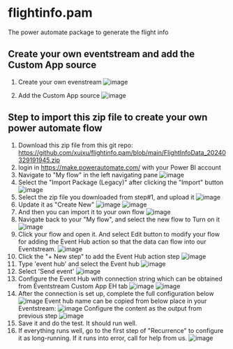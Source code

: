 # flightinfo.pam
The power automate package to generate the flight info

## Create your own eventstream and add the Custom App source
1. Create your own evenstream
   ![image](https://github.com/xujxu/flightinfo.pam/assets/68268054/ede1db83-5059-408e-866a-0021527d42a1)
   
3. Add the Custom App source
   ![image](https://github.com/xujxu/flightinfo.pam/assets/68268054/f73cbf3a-6a6c-446d-aad0-c716d2f496f2)


## Step to import this zip file to create your own power automate flow

1. Download this zip file from this git repo: https://github.com/xujxu/flightinfo.pam/blob/main/FlightInfoData_20240329191945.zip
2. login in https://make.powerautomate.com/ with your Power BI account
3. Navigate to "My flow" in the left navigating pane
   ![image](https://github.com/xujxu/flightinfo.pam/assets/68268054/e07aecec-386d-4cc0-9926-2980424b957a)
4. Select the "Import Package (Legacy)" after clicking the "Import" button
   ![image](https://github.com/xujxu/flightinfo.pam/assets/68268054/74a6fc0d-c005-4acd-9605-95b26ddec41e)
5. Select the zip file you downloaded from step#1, and upload it
   ![image](https://github.com/xujxu/flightinfo.pam/assets/68268054/78c32a63-47cc-4c84-bc9f-d52f9cb61ba9)
6. Update it as "Create New"
   ![image](https://github.com/xujxu/flightinfo.pam/assets/68268054/e457ab0f-2cf9-4d2d-955d-8f7058882483)
   ![image](https://github.com/xujxu/flightinfo.pam/assets/68268054/439e8e6b-8e07-4978-b901-507e90004835)
8. And then you can import it to your own flow
   ![image](https://github.com/xujxu/flightinfo.pam/assets/68268054/d7d733ba-93bf-478c-8225-76a95f6f8464)
9. Navigate back to your "My flow", and select the new flow to Turn on it
   ![image](https://github.com/xujxu/flightinfo.pam/assets/68268054/367b52da-8c6a-48ec-86d7-d6e7a254043d)
10. Click your flow and open it. And select Edit button to modify your flow for adding the Event Hub action so that the data can flow into our Eventstream.
   ![image](https://github.com/xujxu/flightinfo.pam/assets/68268054/fcf8a889-6475-45b8-9576-aacd0fc884c9)
11. Click the "+ New step" to add the Event Hub action step
    ![image](https://github.com/xujxu/flightinfo.pam/assets/68268054/567820c1-d989-4fb1-b772-8f6f7a8db413)
12. Type 'event hub' and select the Event hub
    ![image](https://github.com/xujxu/flightinfo.pam/assets/68268054/8b01482e-b172-42cc-a293-aef19c3e14b2)
13. Select 'Send event'
    ![image](https://github.com/xujxu/flightinfo.pam/assets/68268054/0ce63a7f-ca30-4b94-ac96-9e70cfa3580f)
14. Configure the Event Hub with connection string which can be obtained from Eventstream Custom App EH tab
    ![image](https://github.com/xujxu/flightinfo.pam/assets/68268054/8553f27c-3f66-4de5-89a3-b2edb040781c)
    ![image](https://github.com/xujxu/flightinfo.pam/assets/68268054/d3912137-fbc2-4a53-ad75-0858f4501230)
15. After the connection is set up, complete the full configuration below
    ![image](https://github.com/xujxu/flightinfo.pam/assets/68268054/b4ba05ea-0b5e-4a46-b1aa-f5f57b407d22)
    Event hub name can be copied from below place in your Eventstream:
    ![image](https://github.com/xujxu/flightinfo.pam/assets/68268054/535d1c4b-26bc-43ee-b6b7-8badebf0375c)
    Configure the content as the output from previous step
    ![image](https://github.com/xujxu/flightinfo.pam/assets/68268054/43b916d3-a0d8-4200-9e9c-90de8b59abe4)
16. Save it and do the test. It should run well.
17. If everything runs well, go to the first step of "Recurrence" to configure it as long-running. If it runs into error, call for help from us.
    ![image](https://github.com/xujxu/flightinfo.pam/assets/68268054/a82712da-dc42-4d64-bd54-30822b714476)




 
